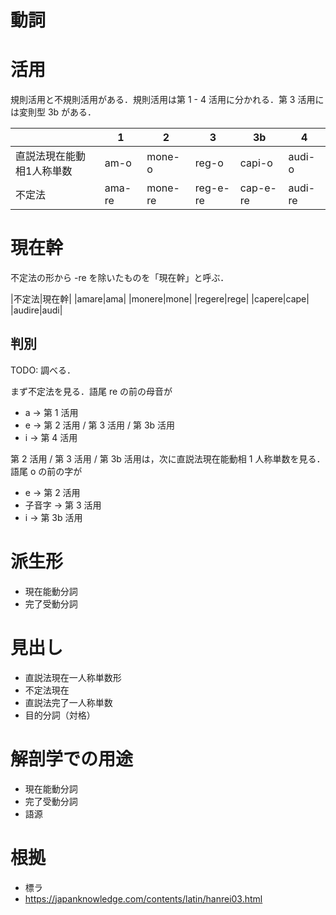 動詞
===

# 活用

規則活用と不規則活用がある．規則活用は第 1 - 4 活用に分かれる．第 3 活用には変則型 3b がある．

||1|2|3|3b|4|
|---|---|---|---|---|---|
|直説法現在能動相1人称単数|am-o|mone-o|reg-o|capi-o|audi-o|
|不定法|ama-re|mone-re|reg-e-re|cap-e-re|audi-re|

# 現在幹

不定法の形から -re を除いたものを「現在幹」と呼ぶ．

|不定法|現在幹|
|amare|ama|
|monere|mone|
|regere|rege|
|capere|cape|
|audire|audi|

## 判別

TODO: 調べる．

まず不定法を見る．語尾 re の前の母音が

- a -> 第 1 活用
- e -> 第 2 活用 / 第 3 活用 / 第 3b 活用
- i -> 第 4 活用

第 2 活用 / 第 3 活用 / 第 3b 活用は，次に直説法現在能動相 1 人称単数を見る．語尾 o の前の字が

- e -> 第 2 活用
- 子音字 -> 第 3 活用
- i -> 第 3b 活用

# 派生形

- 現在能動分詞
- 完了受動分詞

# 見出し

- 直説法現在一人称単数形
- 不定法現在
- 直説法完了一人称単数
- 目的分詞（対格）

# 解剖学での用途

- 現在能動分詞
- 完了受動分詞
- 語源

# 根拠

- 標ラ
- https://japanknowledge.com/contents/latin/hanrei03.html
